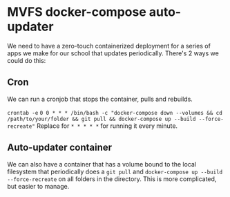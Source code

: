 # MVFS docker-compose auto-updater

We need to have a zero-touch containerized deployment for a series of apps we make for our school that updates periodically. There's 2 ways we could do this:

## Cron

We can run a cronjob that stops the container, pulls and rebuilds.

`crontab -e`
`0 0 * * * /bin/bash -c "docker-compose down --volumes && cd /path/to/your/folder && git pull && docker-compose up --build --force-recreate"`
Replace for `* * * * *` for running it every minute.

## Auto-updater container

We can also have a container that has a volume bound to the local filesystem that periodically does a `git pull` and `docker-compose up --build --force-recreate` on all folders in the directory. This is more complicated, but easier to manage.
